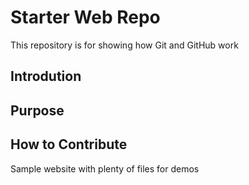 # Starter Web Repo

This repository is for showing how Git and GitHub work

## Introdution

## Purpose

## How to Contribute

Sample website with plenty of files for demos
